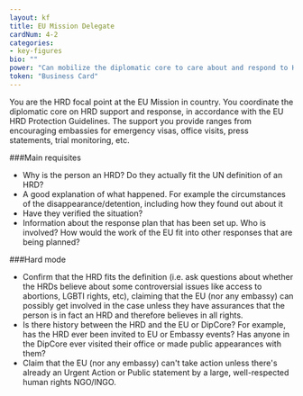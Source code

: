 ```yaml
---
layout: kf
title: EU Mission Delegate
cardNum: 4-2
categories:
- key-figures
bio: ""
power: "Can mobilize the diplomatic core to care about and respond to HRD cases"
token: "Business Card"
---
```

You are the HRD focal point at the EU Mission in country. You coordinate the diplomatic core on HRD support and response, in accordance with the EU HRD Protection Guidelines. The support you provide ranges from encouraging embassies for emergency visas, office visits, press statements, trial monitoring, etc.

###Main requisites
- Why is the person an HRD? Do they actually fit the UN definition of an HRD?
- A good explanation of what happened. For example the circumstances of the disappearance/detention, including how they found out about it
- Have they verified the situation?
- Information about the response plan that has been set up. Who is involved? How would the work of the EU fit into other responses that are being planned?  

###Hard mode
- Confirm that the HRD fits the definition (i.e. ask questions about whether the HRDs believe about some controversial issues like access to abortions, LGBTI rights, etc), claiming that the EU (nor any embassy) can possibly get involved in the case unless they have assurances that the person is in fact an HRD and therefore believes in all rights.
- Is there history between the HRD and the EU or DipCore? For example, has the HRD ever been invited to EU or Embassy events? Has anyone in the DipCore ever visited their office or made public appearances with them?
- Claim that the EU (nor any embassy) can't take action unless there's already an Urgent Action or Public statement by a large, well-respected human rights NGO/INGO.
